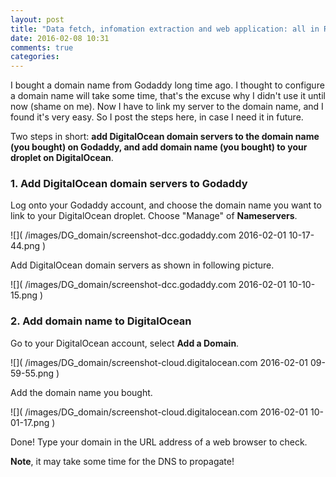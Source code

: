 ```yaml
---
layout: post
title: "Data fetch, infomation extraction and web application: all in R!"
date: 2016-02-08 10:31
comments: true
categories: 
---
```




I bought a domain name from Godaddy long time ago. I thought to configure a domain name will take some time, that's the excuse why I didn't use it until now (shame on me).  Now I have to link my server to the domain name, and I found it's very easy. So I post the steps here, in case I need it in future. 

Two steps in short: **add DigitalOcean domain servers to the domain name (you bought) on Godaddy, and add domain name (you bought) to your droplet on DigitalOcean**.

### 1. Add DigitalOcean domain servers to Godaddy


Log onto your Godaddy account, and choose the domain name you want to link to your DigitalOcean droplet. Choose "Manage" of **Nameservers**.

![]( /images/DG_domain/screenshot-dcc.godaddy.com 2016-02-01 10-17-44.png )

Add DigitalOcean domain servers as shown in following picture.

![]( /images/DG_domain/screenshot-dcc.godaddy.com 2016-02-01 10-10-15.png )


### 2. Add domain name to DigitalOcean


Go to your DigitalOcean account, select **Add a Domain**.

![]( /images/DG_domain/screenshot-cloud.digitalocean.com 2016-02-01 09-59-55.png )


Add the domain name you bought. 

![]( /images/DG_domain/screenshot-cloud.digitalocean.com 2016-02-01 10-01-17.png )

Done! Type your domain in the URL address of a web browser to check. 

**Note**, it may take some time for the DNS to propagate!

